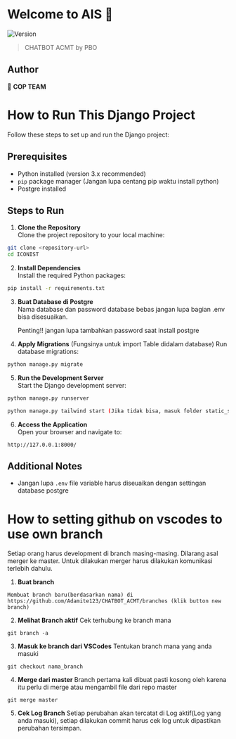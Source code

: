 # Welcome to AIS 👋
![Version](https://img.shields.io/badge/version-0.1-blue.svg?cacheSeconds=2592000)

> CHATBOT ACMT by PBO

## Author

👤 **COP TEAM**


# How to Run This Django Project

Follow these steps to set up and run the Django project:

## Prerequisites

- Python installed (version 3.x recommended)
- `pip` package manager (Jangan lupa centang pip waktu install python)
- Postgre installed

## Steps to Run

1. **Clone the Repository**  
   Clone the project repository to your local machine:

```bash
git clone <repository-url>
cd ICONIST
```

2. **Install Dependencies**  
   Install the required Python packages:

```bash
pip install -r requirements.txt
```

3. **Buat Database di Postgre**  
   Nama database dan password database bebas jangan lupa bagian .env bisa disesuaikan.
   
   Penting!! jangan lupa tambahkan password saat install postgre


4. **Apply Migrations**  (Fungsinya untuk import Table didalam database)
   Run database migrations:

```bash
python manage.py migrate
```

5. **Run the Development Server**  
   Start the Django development server:

```bash
python manage.py runserver
```

```bash
python manage.py tailwind start (Jika tidak bisa, masuk folder static_src lalu run command ini)
```

6. **Access the Application**  
   Open your browser and navigate to:

```
http://127.0.0.1:8000/
```

## Additional Notes

- Jangan lupa `.env` file variable harus diseuaikan dengan settingan database postgre


# How to setting github on vscodes to use own branch
Setiap orang harus development di branch masing-masing. Dilarang asal merger ke master. Untuk dilakukan merger harus dilakukan komunikasi terlebih dahulu.

1. **Buat branch**
```
Membuat branch baru(berdasarkan nama) di https://github.com/Adamite123/CHATBOT_ACMT/branches (klik button new branch)
```

2. **Melihat Branch aktif**
Cek terhubung ke branch mana
```
git branch -a
```

3. **Masuk ke branch dari VSCodes**
Tentukan branch mana yang anda masuki
```
git checkout nama_branch
```

4. **Merge dari master**
Branch pertama kali dibuat pasti kosong oleh karena itu perlu di merge atau mengambil file dari repo master
```
git merge master
```

5. **Cek Log Branch**
Setiap perubahan akan tercatat di Log aktif(Log yang anda masuki), setiap dilakukan commit harus cek log untuk dipastikan perubahan tersimpan.